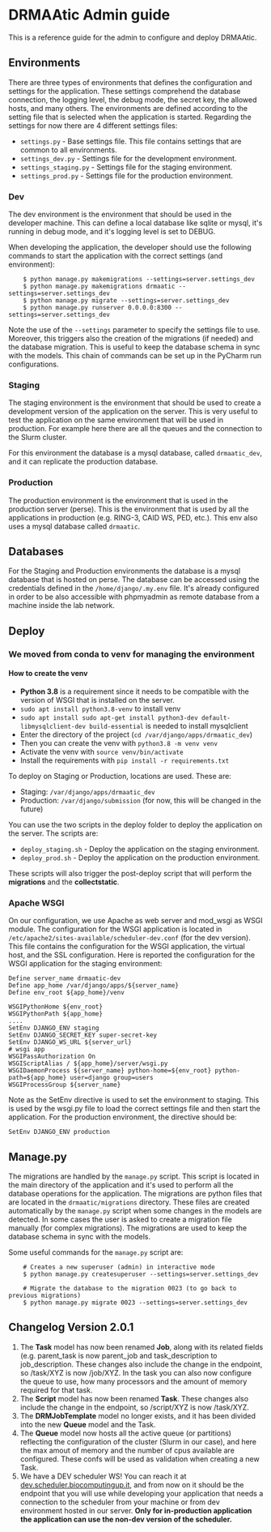 # DRMAAtic Admin guide

This is a reference guide for the admin to configure and deploy DRMAAtic.

## Environments

There are three types of environments that defines the configuration and settings for the application. These 
settings comprehend the database connection, the logging level, the debug mode, the secret key, the allowed hosts,
and many others.
The environments are defined according to the setting file that is selected when the application is started.
Regarding the settings for now there are 4 different settings files:
 - `settings.py` - Base settings file. This file contains settings that are common to all environments.
 - `settings_dev.py` - Settings file for the development environment.
 - `settings_staging.py` - Settings file for the staging environment.
 - `settings_prod.py` - Settings file for the production environment.

### Dev

The dev environment is the environment that should be used in the developer machine. This can define a local database
like sqlite or mysql, it's running in debug mode, and it's logging level is set to DEBUG.

When developing the application, the developer should use the following commands to start the application with the 
correct settings (and environment):

        $ python manage.py makemigrations --settings=server.settings_dev
        $ python manage.py makemigrations drmaatic --settings=server.settings_dev
        $ python manage.py migrate --settings=server.settings_dev
        $ python manage.py runserver 0.0.0.0:8300 --settings=server.settings_dev

Note the use of the `--settings` parameter to specify the settings file to use. Moreover, this triggers also the 
creation of the migrations (if needed) and the database migration. This is useful to keep the database schema in sync
with the models. This chain of commands can be set up in the PyCharm run configurations.

### Staging

The staging environment is the environment that should be used to create a development version of the application on 
the server. This is very useful to test the application on the same environment that will be used in production.
For example here there are all the queues and the connection to the Slurm cluster. 

For this environment the database is a mysql database, called `drmaatic_dev`, and it can replicate the production
database.

### Production

The production environment is the environment that is used in the production server (perse). This is the environment
that is used by all the applications in production (e.g. RING-3, CAID WS, PED, etc.). This env also uses a mysql database
called `drmaatic`.

## Databases

For the Staging and Production environments the database is a mysql database that is hosted on perse. The database
can be accessed using the credentials defined in the `/home/django/.my.env` file. It's already configured in order to
be also accessible with phpmyadmin as remote database from a machine inside the lab network.

## Deploy

### We moved from conda to venv for managing the environment
#### How to create the venv
 - **Python 3.8** is a requirement since it needs to be compatible with the version of WSGI that is installed on the server.
 - `sudo apt install python3.8-venv` to install venv
 - `sudo apt install sudo apt-get install python3-dev default-libmysqlclient-dev build-essential` is needed to install mysqlclient
 - Enter the directory of the project (`cd /var/django/apps/drmaatic_dev`)
 - Then you can create the venv with `python3.8 -m venv venv`
 - Activate the venv with `source venv/bin/activate`
 - Install the requirements with `pip install -r requirements.txt`

To deploy on Staging or Production, locations are used. These are:
 - Staging: `/var/django/apps/drmaatic_dev`
 - Production: `/var/django/submission` (for now, this will be changed in the future)

You can use the two scripts in the deploy folder to deploy the application on the server. The scripts are:
 - `deploy_staging.sh` - Deploy the application on the staging environment.
 - `deploy_prod.sh` - Deploy the application on the production environment.

These scripts will also trigger the post-deploy script that will perform the **migrations** and the **collectstatic**.

### Apache WSGI

On our configuration, we use Apache as web server and mod_wsgi as WSGI module. The configuration for the WSGI application
is located in `/etc/apache2/sites-available/scheduler-dev.conf` (for the dev version).
This file contains the configuration for the WSGI application, the virtual host, and the SSL configuration.
Here is reported the configuration for the WSGI application for the staging environment:
        
    Define server_name drmaatic-dev
    Define app_home /var/django/apps/${server_name}
    Define env_root ${app_home}/venv
    
    WSGIPythonHome ${env_root}
    WSGIPythonPath ${app_home}
    ....
    SetEnv DJANGO_ENV staging
    SetEnv DJANGO_SECRET_KEY super-secret-key
    SetEnv DJANGO_WS_URL ${server_url}
    # wsgi app
    WSGIPassAuthorization On
    WSGIScriptAlias / ${app_home}/server/wsgi.py
    WSGIDaemonProcess ${server_name} python-home=${env_root} python-path=${app_home} user=django group=users
    WSGIProcessGroup ${server_name}


Note as the SetEnv directive is used to set the environment to staging. This is used by the wsgi.py file to load the
correct settings file and then start the application. For the production environment, the directive should be:

    SetEnv DJANGO_ENV production

## Manage.py

The migrations are handled by the `manage.py` script. This script is located in the main directory of the application
and it's used to perform all the database operations for the application.
The migrations are python files that are located in the `drmaatic/migrations` directory. These files are created
automatically by the `manage.py` script when some changes in the models are detected. In some cases the user is asked
to create a migration file manually (for complex migrations). The migrations are used to keep the database schema in
sync with the models.

Some useful commands for the `manage.py` script are:
        
        # Creates a new superuser (admin) in interactive mode
        $ python manage.py createsuperuser --settings=server.settings_dev

        # Migrate the database to the migration 0023 (to go back to previous migrations)
        $ python manage.py migrate 0023 --settings=server.settings_dev


## Changelog Version 2.0.1

 1. The **Task** model has now been renamed **Job**, along with its related fields (e.g. parent_task is now parent_job and task_description to job_description. These changes also include the change in the endpoint, so /task/XYZ is now /job/XYZ. In the task you can also now configure the queue to use, how many processors and the amount of memory required for that task.
 2. The **Script** model has now been renamed **Task**. These changes also include the change in the endpoint, so /script/XYZ is now /task/XYZ.
 3. The **DRMJobTemplate** model no longer exists, and it has been divided into the new **Queue** model and the Task.
 4. The **Queue** model now hosts all the active queue (or partitions) reflecting the configuration of the cluster (Slurm in our case), and here the max amout of memory and the number of cpus available are configured. These confs will be used as validation when creating a new Task.
 5. We have a DEV scheduler WS! You can reach it at [dev.scheduler.biocomputingup.it](), and from now on it should be the endpoint that you will use while developing your application that needs a connection to the scheduler from your machine or from dev environment hosted in our server. **Only for in-production application the application can use the non-dev version of the scheduler.**
